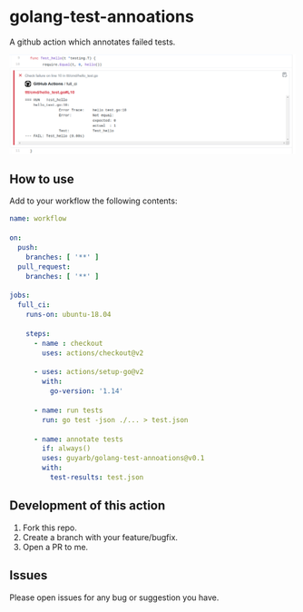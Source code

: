 # golang-test-annoations
A github action which annotates failed tests.

![GitHub Annotations](./static/example.png)

## How to use

Add to your workflow the following contents:

```yaml
name: workflow

on:
  push:
    branches: [ '**' ]
  pull_request:
    branches: [ '**' ]

jobs:
  full_ci:
    runs-on: ubuntu-18.04

    steps:
      - name : checkout
        uses: actions/checkout@v2

      - uses: actions/setup-go@v2
        with:
          go-version: '1.14'

      - name: run tests
        run: go test -json ./... > test.json

      - name: annotate tests
        if: always()
        uses: guyarb/golang-test-annoations@v0.1
        with:
          test-results: test.json
```

## Development of this action

1. Fork this repo.
2. Create a branch with your feature/bugfix.
3. Open a PR to me.

## Issues
Please open issues for any bug or suggestion you have.
